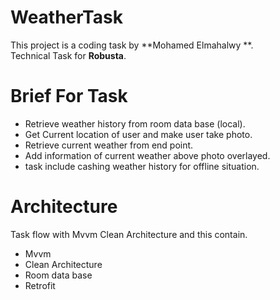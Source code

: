 # WeatherTask
This project is a coding task by **Mohamed Elmahalwy **.   
Technical Task for **Robusta**.

# Brief For Task

- Retrieve weather history  from room data base (local).
- Get Current location of user and make user take photo.
- Retrieve current weather from end point.
- Add information of current weather above photo overlayed.
- task include cashing weather history for offline situation.



# Architecture
 Task flow with Mvvm Clean Architecture and this contain.
  - Mvvm
  - Clean Architecture
  - Room data base
  - Retrofit
 
 


